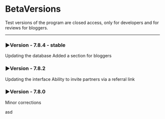 # BetaVersions

Test versions of the program are closed access, only for developers and for reviews for bloggers.
***

### ▶Version - 7.8.4 - stable
Updating the database
Added a section for bloggers

### ▶Version - 7.8.2
Updating the interface
Ability to invite partners via a referral link

### ▶Version - 7.8.0
Minor corrections



asd


